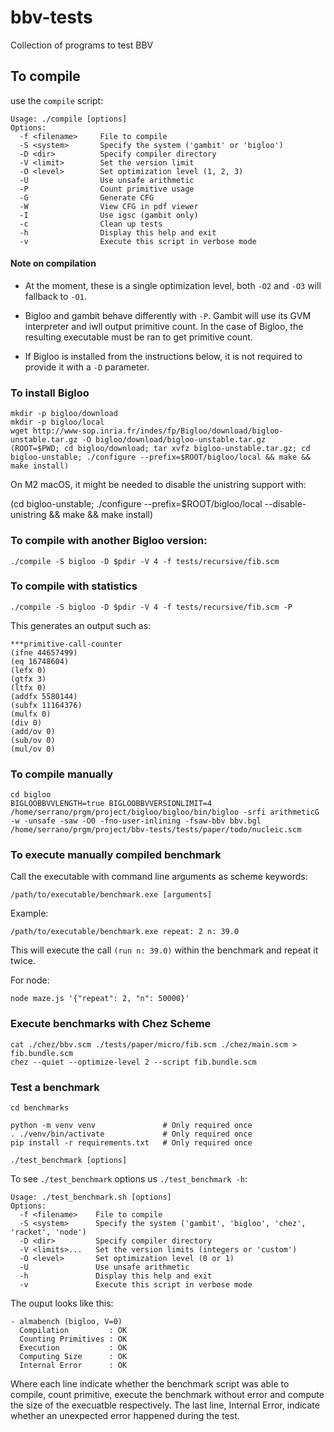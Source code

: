 # bbv-tests

Collection of programs to test BBV

## To compile

use the `compile` script:

```
Usage: ./compile [options]
Options:
  -f <filename>     File to compile
  -S <system>       Specify the system ('gambit' or 'bigloo')
  -D <dir>          Specify compiler directory
  -V <limit>        Set the version limit
  -O <level>        Set optimization level (1, 2, 3)
  -U                Use unsafe arithmetic
  -P                Count primitive usage
  -G                Generate CFG
  -W                View CFG in pdf viewer
  -I                Use igsc (gambit only)
  -c                Clean up tests
  -h                Display this help and exit
  -v                Execute this script in verbose mode
```

#### Note on compilation

- At the moment, these is a single optimization level, both `-O2` and `-O3` will fallback to `-O1`.

- Bigloo and gambit behave differently with `-P`. Gambit will use its GVM interpreter and iwll output primitive count. In the case of Bigloo, the resulting executable must be ran to get primitive count.

- If Bigloo is installed from the instructions below, it is not required to provide it with a `-D` parameter.


### To install Bigloo

```
mkdir -p bigloo/download
mkdir -p bigloo/local
wget http://www-sop.inria.fr/indes/fp/Bigloo/download/bigloo-unstable.tar.gz -O bigloo/download/bigloo-unstable.tar.gz
(ROOT=$PWD; cd bigloo/download; tar xvfz bigloo-unstable.tar.gz; cd bigloo-unstable; ./configure --prefix=$ROOT/bigloo/local && make && make install)
```

On M2 macOS, it might be needed to disable the unistring support with:

(cd bigloo-unstable; ./configure --prefix=$ROOT/bigloo/local --disable-unistring && make && make install)


### To compile with another Bigloo version:

```
./compile -S bigloo -D $pdir -V 4 -f tests/recursive/fib.scm
```

### To compile with statistics

```
./compile -S bigloo -D $pdir -V 4 -f tests/recursive/fib.scm -P
```

This generates an output such as:

```
***primitive-call-counter
(ifne 44657499)
(eq 16748604)
(lefx 0)
(gtfx 3)
(ltfx 0)
(addfx 5580144)
(subfx 11164376)
(mulfx 0)
(div 0)
(add/ov 0)
(sub/ov 0)
(mul/ov 0)
```

### To compile manually

```
cd bigloo
BIGLOOBBVVLENGTH=true BIGLOOBBVVERSIONLIMIT=4 /home/serrano/prgm/project/bigloo/bigloo/bin/bigloo -srfi arithmeticG -w -unsafe -saw -O0 -fno-user-inlining -fsaw-bbv bbv.bgl /home/serrano/prgm/project/bbv-tests/tests/paper/todo/nucleic.scm
```

### To execute manually compiled benchmark

Call the executable with command line arguments as scheme keywords:

```
/path/to/executable/benchmark.exe [arguments]
```

Example:

```
/path/to/executable/benchmark.exe repeat: 2 n: 39.0
```

This will execute the call `(run n: 39.0)` within the benchmark and repeat it twice.

For node:

```
node maze.js '{"repeat": 2, "n": 50000}'
```

### Execute benchmarks with Chez Scheme

```
cat ./chez/bbv.scm ./tests/paper/micro/fib.scm ./chez/main.scm > fib.bundle.scm
chez --quiet --optimize-level 2 --script fib.bundle.scm
```

### Test a benchmark

```
cd benchmarks

python -m venv venv               # Only required once
. ./venv/bin/activate             # Only required once
pip install -r requirements.txt   # Only required once

./test_benchmark [options]
```

To see `./test_benchmark` options us `./test_benchmark -h`:

```
Usage: ./test_benchmark.sh [options]
Options:
  -f <filename>    File to compile
  -S <system>      Specify the system ('gambit', 'bigloo', 'chez', 'racket', 'node')
  -D <dir>         Specify compiler directory
  -V <limits>...   Set the version limits (integers or 'custom')
  -O <level>       Set optimization level (0 or 1)
  -U               Use unsafe arithmetic
  -h               Display this help and exit
  -v               Execute this script in verbose mode
```

The ouput looks like this:

```
- almabench (bigloo, V=0)
  Compilation         : OK
  Counting Primitives : OK
  Execution           : OK
  Computing Size      : OK
  Internal Error      : OK
```

Where each line indicate whether the benchmark script was able to compile, count primitive, execute the benchmark without error and compute the size of the execuatble respectively. The last line, Internal Error, indicate whether an unexpected error happened during the test.
